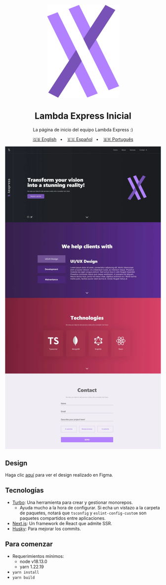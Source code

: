 <div align="center" justify="center">

![Logo](/logo1.png?raw=true)

# Lambda Express Inicial

<p>La página de inicio del equipo Lambda Express :)</p>

[🇬🇧 English](/README.md)&nbsp;&nbsp; • &nbsp;&nbsp;
[🇪🇸 Español](/README.es.md)&nbsp;&nbsp; • &nbsp;&nbsp;
[🇧🇷 Português](/README.pt-BR.md)

![Lambda Express](/lambda_optimized.webp?raw=true)

</div>

## Design

Haga clic [aquí](https://www.figma.com/file/Z1WRcmXUHNp00NRRJ1nBkz/Lambda-Express?node-id=30%3A5&t=xv1YlWnsmdj6Jeqq-1) para ver el design realizado en Figma.

## Tecnologías

- [Turbo](https://turbo.build/): Una herramienta para crear y gestionar monorepos.
    - Ayuda mucho a la hora de configurar. Si echa un vistazo a la carpeta de paquetes, notará que `tsconfig` y `eslint-config-custom` son paquetes compartidos entre aplicaciones.
- [Next.js](https://nextjs.org/): Un framework de React que admite SSR.
- [Husky](https://www.npmjs.com/package/husky): Para mejorar los commits.

## Para comenzar

- Requerimientos mínimos:
    - node v18.13.0
    - yarn 1.22.19
- `yarn install`
- `yarn build`

